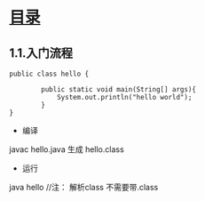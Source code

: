 # [目录](README.md) 

## 1.1.入门流程

```
public class hello {
	
		public static void main(String[] args){
			System.out.println("hello world");
		}			
}
``` 

- 编译 

javac hello.java 
生成  hello.class 

- 运行 

java hello     //注： 解析class 不需要带.class  


